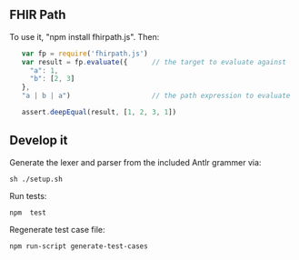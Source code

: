 ## FHIR Path

To use it, "npm install fhirpath.js". Then:

```js
   var fp = require('fhirpath.js')
   var result = fp.evaluate({      // the target to evaluate against
     "a": 1,
     "b": [2, 3]
   },
   "a | b | a")                    // the path expression to evaluate

   assert.deepEqual(result, [1, 2, 3, 1])
```

## Develop it

Generate the lexer and parser from the included Antlr grammer via:

    sh ./setup.sh


Run tests:

    npm  test

Regenerate test case file:

    npm run-script generate-test-cases

